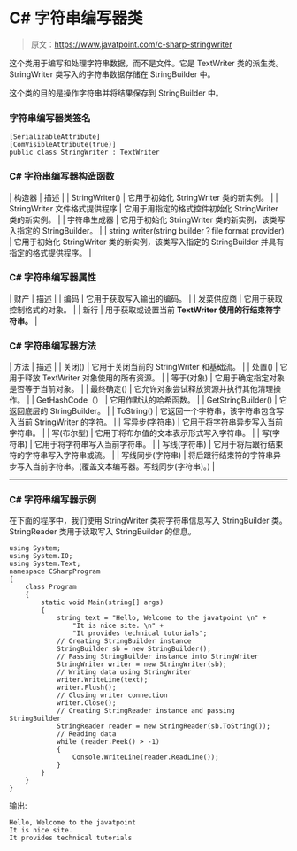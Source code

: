 # C# 字符串编写器类

> 原文：<https://www.javatpoint.com/c-sharp-stringwriter>

这个类用于编写和处理字符串数据，而不是文件。它是 TextWriter 类的派生类。StringWriter 类写入的字符串数据存储在 StringBuilder 中。

这个类的目的是操作字符串并将结果保存到 StringBuilder 中。

### 字符串编写器类签名

```
[SerializableAttribute]
[ComVisibleAttribute(true)]
public class StringWriter : TextWriter

```

### C# 字符串编写器构造函数

| 构造器 | 描述 |
| StringWriter() | 它用于初始化 StringWriter 类的新实例。 |
| StringWriter 文件格式提供程序 | 它用于用指定的格式控件初始化 StringWriter 类的新实例。 |
| 字符串生成器 | 它用于初始化 StringWriter 类的新实例，该类写入指定的 StringBuilder。 |
| string writer(string builder？file format provider) | 它用于初始化 StringWriter 类的新实例，该类写入指定的 StringBuilder 并具有指定的格式提供程序。 |

### C# 字符串编写器属性

| 财产 | 描述 |
| 编码 | 它用于获取写入输出的编码。 |
| 发菜供应商 | 它用于获取控制格式的对象。 |
| 新行 | 用于获取或设置当前 **TextWriter 使用的行结束符字符串。** |

### C# 字符串编写器方法

| 方法 | 描述 |
| 关闭() | 它用于关闭当前的 StringWriter 和基础流。 |
| 处置() | 它用于释放 TextWriter 对象使用的所有资源。 |
| 等于(对象) | 它用于确定指定对象是否等于当前对象。 |
| 最终确定() | 它允许对象尝试释放资源并执行其他清理操作。 |
| GetHashCode（） | 它用作默认的哈希函数。 |
| GetStringBuilder() | 它返回底层的 StringBuilder。 |
| ToString() | 它返回一个字符串，该字符串包含写入当前 StringWriter 的字符。 |
| 写异步(字符串) | 它用于将字符串异步写入当前字符串。 |
| 写(布尔型) | 它用于将布尔值的文本表示形式写入字符串。 |
| 写(字符串) | 它用于将字符串写入当前字符串。 |
| 写线(字符串) | 它用于将后跟行结束符的字符串写入字符串或流。 |
| 写线同步(字符串) | 将后跟行结束符的字符串异步写入当前字符串。(覆盖文本编写器。写线同步(字符串)。) |

* * *

### C# 字符串编写器示例

在下面的程序中，我们使用 StringWriter 类将字符串信息写入 StringBuilder 类。StringReader 类用于读取写入 StringBuilder 的信息。

```
using System;
using System.IO;
using System.Text;
namespace CSharpProgram
{
    class Program
    {
        static void Main(string[] args)
        {
            string text = "Hello, Welcome to the javatpoint \n" +
                "It is nice site. \n" +
                "It provides technical tutorials";
            // Creating StringBuilder instance
            StringBuilder sb = new StringBuilder();
            // Passing StringBuilder instance into StringWriter
            StringWriter writer = new StringWriter(sb);
            // Writing data using StringWriter
            writer.WriteLine(text);
            writer.Flush();
            // Closing writer connection
            writer.Close();
            // Creating StringReader instance and passing StringBuilder
            StringReader reader = new StringReader(sb.ToString());
            // Reading data
            while (reader.Peek() > -1)
            {
                Console.WriteLine(reader.ReadLine());
            }
        }
    }
}

```

输出:

```
Hello, Welcome to the javatpoint
It is nice site.
It provides technical tutorials

```